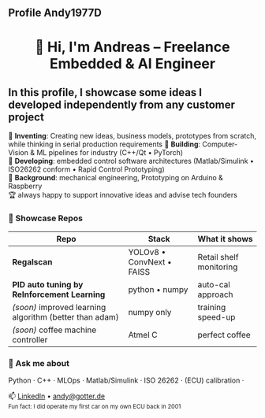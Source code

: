 ## Profile Andy1977D


<h1 align="center">👋 Hi, I'm Andreas – Freelance Embedded & AI Engineer</h1>

## In this profile, I showcase some ideas I developed independently from any customer project

🔭 **Inventing**: Creating new ideas, business models, prototypes from scratch, while thinking in serial production requirements 
🔭 **Building**: Computer-Vision & ML pipelines for industry (C++/Qt • PyTorch)  
🔭 **Developing**: embedded control software architectures (Matlab/Simulink • ISO26262 conform • Rapid Control Prototyping)  
🔭 **Background**: mechanical engineering, Prototyping on Arduino & Raspberry  
🏆 always happy to support innovative ideas and advise tech founders

### 🚀 Showcase Repos
| Repo | Stack | What it shows |
|------|-------|---------------|
| **Regalscan** | YOLOv8 • ConvNext • FAISS | Retail shelf monitoring |
| **PID auto tuning by ReInforcement Learning** | python • numpy | auto-cal approach |
| *(soon)* improved learning algorithm (better than adam) | numpy only | training speed-up |
| *(soon)* coffee machine controller | Atmel  C | perfect coffee |


### 💬 Ask me about  
Python · C++ · MLOps · Matlab/Simulink · ISO 26262 · (ECU) calibration ·

📫 [LinkedIn](…) • andy@gotter.de  
<sub>Fun fact: I did operate my first car on my own ECU back in 2001</sub>






